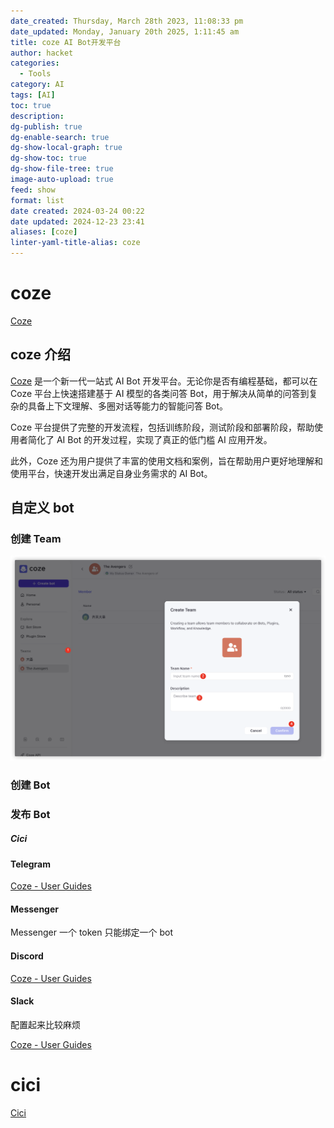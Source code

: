 ```yaml
---
date_created: Thursday, March 28th 2023, 11:08:33 pm
date_updated: Monday, January 20th 2025, 1:11:45 am
title: coze AI Bot开发平台
author: hacket
categories:
  - Tools
category: AI
tags: [AI]
toc: true
description: 
dg-publish: true
dg-enable-search: true
dg-show-local-graph: true
dg-show-toc: true
dg-show-file-tree: true
image-auto-upload: true
feed: show
format: list
date created: 2024-03-24 00:22
date updated: 2024-12-23 23:41
aliases: [coze]
linter-yaml-title-alias: coze
---
```


# coze

[Coze](https://www.coze.com/)

## coze 介绍

[Coze](https://www.coze.com/docs/zh_cn/) 是一个新一代一站式 AI Bot 开发平台。无论你是否有编程基础，都可以在 Coze 平台上快速搭建基于 AI 模型的各类问答 Bot，用于解决从简单的问答到复杂的具备上下文理解、多圈对话等能力的智能问答 Bot。

Coze 平台提供了完整的开发流程，包括训练阶段，测试阶段和部署阶段，帮助使用者简化了 AI Bot 的开发过程，实现了真正的低门槛 AI 应用开发。

此外，Coze 还为用户提供了丰富的使用文档和案例，旨在帮助用户更好地理解和使用平台，快速开发出满足自身业务需求的 AI Bot。

## 自定义 bot

### 创建 Team

![image.png|500](https://raw.githubusercontent.com/hacket/ObsidianOSS/master/obsidian/20240417204451.png)

### 创建 Bot

### 发布 Bot

##### Cici

#### Telegram

[Coze - User Guides](https://www.coze.com/docs/guides/telegram?_lang=zh)

#### Messenger

Messenger 一个 token 只能绑定一个 bot

#### Discord

[Coze - User Guides](https://www.coze.com/docs/guides/discord?_lang=zh)

#### Slack

配置起来比较麻烦

[Coze - User Guides](https://www.coze.com/docs/guides/slack?_lang=zh)

# cici

[Cici](https://www.ciciai.com/)
